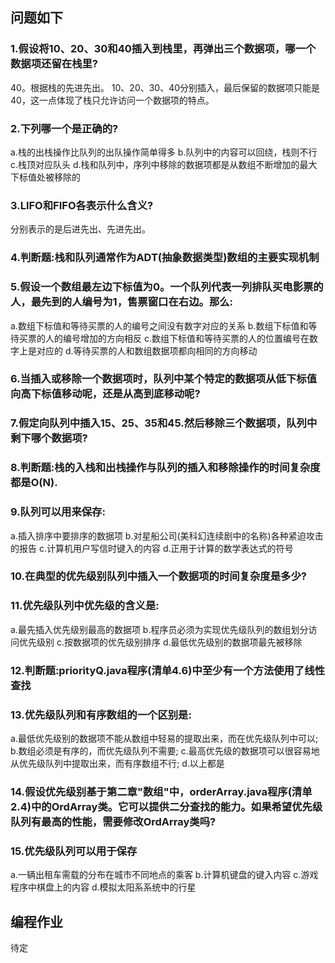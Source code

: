 ## 问题如下

### 1.假设将10、20、30和40插入到栈里，再弹出三个数据项，哪一个数据项还留在栈里?
40。根据栈的先进先出。
10、20、30、40分别插入，最后保留的数据项只能是40，这一点体现了栈只允许访问一个数据项的特点。

### 2.下列哪一个是正确的?
a.栈的出栈操作比队列的出队操作简单得多
b.队列中的内容可以回绕，栈则不行
c.栈顶对应队头
d.栈和队列中，序列中移除的数据项都是从数组不断增加的最大下标值处被移除的

### 3.LIFO和FIFO各表示什么含义?
分别表示的是后进先出、先进先出。

### 4.判断题:栈和队列通常作为ADT(抽象数据类型)数组的主要实现机制


### 5.假设一个数组最左边下标值为0。一个队列代表一列排队买电影票的人，最先到的人编号为1，售票窗口在右边。那么:
a.数组下标值和等待买票的人的编号之间没有数字对应的关系
b.数组下标值和等待买票的人的编号增加的方向相反
c.数组下标值和等待买票的人的位置编号在数字上是对应的
d.等待买票的人和数组数据项都向相同的方向移动

### 6.当插入或移除一个数据项时，队列中某个特定的数据项从低下标值向高下标值移动呢，还是从高到底移动呢?

### 7.假定向队列中插入15、25、35和45.然后移除三个数据项，队列中剩下哪个数据项?

### 8.判断题:栈的入栈和出栈操作与队列的插入和移除操作的时间复杂度都是O(N).

### 9.队列可以用来保存:
a.插入排序中要排序的数据项
b.对星船公司(美科幻连续剧中的名称)各种紧迫攻击的报告
c.计算机用户写信时键入的内容
d.正用于计算的数学表达式的符号

### 10.在典型的优先级别队列中插入一个数据项的时间复杂度是多少?

### 11.优先级队列中优先级的含义是:
a.最先插入优先级别最高的数据项
b.程序员必须为实现优先级队列的数组划分访问优先级别
c.按数据项的优先级别排序
d.最低优先级别的数据项最先被移除

### 12.判断题:priorityQ.java程序(清单4.6)中至少有一个方法使用了线性查找

### 13.优先级队列和有序数组的一个区别是:
a.最低优先级别的数据项不能从数组中轻易的提取出来，而在优先级队列中可以;
b.数组必须是有序的，而优先级队列不需要;
c.最高优先级的数据项可以很容易地从优先级队列中提取出来，而有序数组不行;
d.以上都是

### 14.假设优先级别基于第二章"数组"中，orderArray.java程序(清单2.4)中的OrdArray类。它可以提供二分查找的能力。如果希望优先级队列有最高的性能，需要修改OrdArray类吗?

### 15.优先级队列可以用于保存
a.一辆出租车需载的分布在城市不同地点的乘客
b.计算机键盘的键入内容
c.游戏程序中棋盘上的内容
d.模拟太阳系系统中的行星


## 编程作业
待定